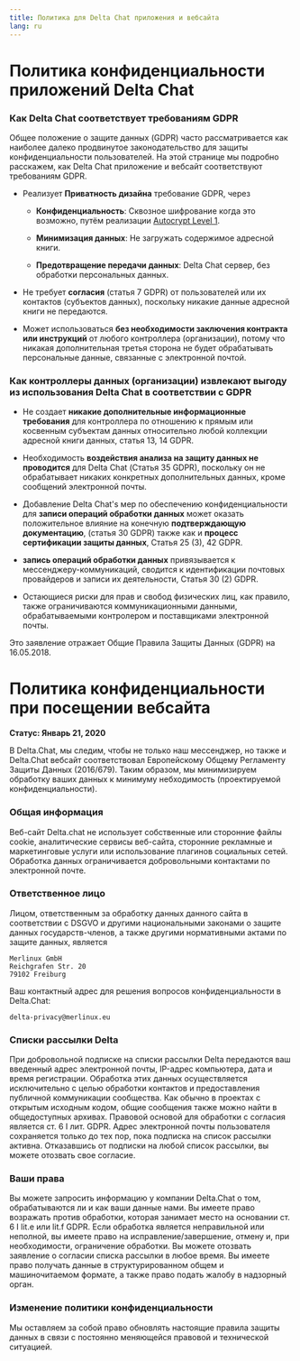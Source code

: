 ```yaml
---
title: Политика для Delta Chat приложения и вебсайта
lang: ru
---
```


# Политика конфиденциальности приложений Delta Chat

### Как Delta Chat соответствует требованиям GDPR

Общее положение о защите данных (GDPR) часто рассматривается как наиболее далеко продвинутое законодательство для защиты конфиденциальности пользователей. 
На этой странице мы подробно расскажем, как Delta Chat приложение и вебсайт соответствуют требованиям GDPR. 

- Реализует **Приватность дизайна** требование GDPR, через

  - **Конфиденциальность**: Сквозное шифрование когда это возможно, путём реализации [Autocrypt
  Level 1](https://autocrypt.org).

  - **Минимизация данных**: Не загружать содержимое адресной книги.

  - **Предотвращение передачи данных**: Delta Chat сервер, без обработки персональных данных.

- Не требует **согласия** (статья 7 GDPR)  от пользователей или их контактов (субъектов данных), поскольку никакие данные адресной книги не передаются.

- Может использоваться **без необходимости заключения контракта или инструкций** от любого контроллера (организации), потому что никакая дополнительная третья сторона не будет обрабатывать персональные данные, связанные с электронной почтой. 


### Как контроллеры данных (организации) извлекают выгоду из использования Delta Chat в соответствии с GDPR

- Не создает **никакие дополнительные информационные требования** для контроллера по отношению к прямым или косвенным субъектам данных 
относительно любой коллекции адресной книги данных, статья 13, 14 GDPR.

- Необходимость **воздействия анализа на защиту данных не проводится**  для Delta Chat (Статья 35 GDPR), поскольку он не обрабатывает никаких конкретных дополнительных данных, кроме сообщений электронной почты.

- Добавление Delta Chat's мер по обеспечению конфиденциальности для 
**записи операций обработки данных** может оказать положительное влияние
на конечную **подтверждающую документацию**, (статья 30 GDPR) 
также как и **процесс сертификации защиты данных**, Статья 25 (3), 42 GDPR.

- **запись операций обработки данных** привязывается к мессенджеру-коммуникаций,
сводится к идентификации почтовых провайдеров и записи их деятельности, Статья 30 (2) GDPR.

- Остающиеся риски для прав и свобод физических лиц, 
как правило, также ограничиваются коммуникационными данными, обрабатываемыми
контролером и поставщиками электронной почты.



Это заявление отражает Общие Правила Защиты Данных (GDPR) на 16.05.2018.

# Политика конфиденциальности при посещении вебсайта 

**Статус: Январь 21, 2020**

В Delta.Chat, мы следим, чтобы не только наш  мессенджер, но также и Delta.Chat
вебсайт соответствовал Европейскому Общему Регламенту Защиты Данных (2016/679). Таким образом, мы минимизируем обработку ваших данных к минимуму
небходимость (проектируемой конфиденциальности).

### Общая информация

Веб-сайт Delta.chat не использует собственные или сторонние файлы cookie,
аналитические сервисы веб-сайта, сторонние рекламные и маркетинговые услуги или использование
плагинов социальных сетей. Обработка данных ограничивается добровольными
контактами по электронной почте.

### Ответственное лицо

Лицом, ответственным за обработку данных данного сайта в соответствии с
DSGVO и другими национальными законами о защите данных государств-членов, а также
другими нормативными актами по защите данных, является

	Merlinux GmbH
	Reichgrafen Str. 20 
	79102 Freiburg

Ваш контактный адрес для решения вопросов конфиденциальности в Delta.Chat:

	delta-privacy@merlinux.eu

### Списки рассылки Delta

При добровольной подписке на списки рассылки Delta передаются ваш введенный адрес электронной почты, IP-адрес компьютера, дата и время регистрации. Обработка этих данных осуществляется исключительно с целью обработки контактов и предоставления публичной коммуникации сообщества. Как обычно в проектах с открытым исходным кодом, общие сообщения также можно найти в общедоступных архивах. Правовой основой для обработки с согласия является ст. 6 I лит. GDPR. Адрес электронной почты пользователя сохраняется только до тех пор, пока подписка на список рассылки активна. Отказавшись от подписки на любой список рассылки, вы можете отозвать свое согласие.

### Ваши права

Вы можете запросить информацию у компании Delta.Chat о том, обрабатываются ли и как ваши данные
нами. Вы имеете право возражать против обработки, которая занимает
место на основании ст. 6 I lit.e или lit.f GDPR. Если обработка является
неправильной или неполной, вы имеете право на исправление/завершение,
отмену и, при необходимости, ограничение обработки. Вы можете отозвать
заявление о согласии списка рассылки в любое время. Вы имеете право
получать данные в структурированном общем и машиночитаемом формате, а также
право подать жалобу в надзорный орган.

### Изменение политики конфиденциальности

Мы оставляем за собой право обновлять настоящие правила защиты данных в связи
с постоянно меняющейся правовой и технической ситуацией.


